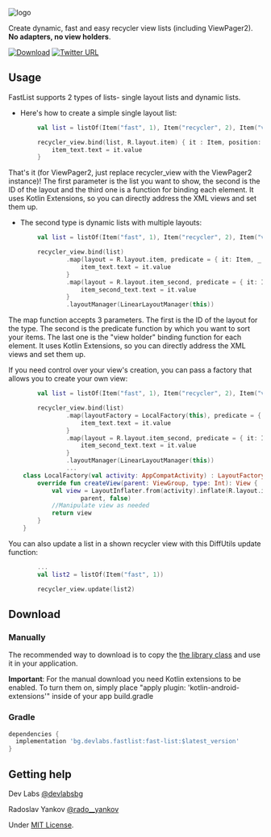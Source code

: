 ![logo](https://raw.githubusercontent.com/dev-labs-bg/fast-list/master/logo.png)


Create dynamic, fast and easy recycler view lists (including ViewPager2). **No adapters, no view holders**.

[![Download](https://img.shields.io/badge/download-1.4-6db33f.svg?style=flat-square&label=version)](https://jitpack.io/#dev-labs-bg/fast-list) [![Twitter URL](https://img.shields.io/badge/twitter-%40devlabsbg-1DA1F2.svg?style=flat-square&logo=twitter)](http://twitter.com/devlabsbg)


## Usage

FastList supports 2 types of lists- single layout lists and dynamic lists.

- Here's how to create a simple single layout list:

```kotlin
        val list = listOf(Item("fast", 1), Item("recycler", 2), Item("view", 1))

        recycler_view.bind(list, R.layout.item) { it : Item, position: Int ->
            item_text.text = it.value
        }
```
That's it (for ViewPager2, just replace recycler_view with the ViewPager2 instance)! The first parameter is the list you want to show, the second is the ID of the layout and the third one is a function for binding each element. It uses Kotlin Extensions, so you can directly address the XML views and set them up.


- The second type is dynamic lists with multiple layouts:

```kotlin
        val list = listOf(Item("fast", 1), Item("recycler", 2), Item("view", 1))

        recycler_view.bind(list)
                .map(layout = R.layout.item, predicate = { it: Item, _ -> it.type == 1}) { item: Item, p: Int ->
                    item_text.text = it.value
                }
                .map(layout = R.layout.item_second, predicate = { it: Item, _ -> it.type == 2}) { item: Item, p: Int ->
                    item_second_text.text = it.value
                }
                .layoutManager(LinearLayoutManager(this))
```
The map function accepts 3 parameters. The first is the ID of the layout for the type. The second is the predicate function by which you want to sort your items. The last one is the "view holder" binding function for each element. It uses Kotlin Extensions, so you can directly address the XML views and set them up.

If you need control over your view's creation, you can pass a factory that allows you to create your own view:
```kotlin
        val list = listOf(Item("fast", 1), Item("recycler", 2), Item("view", 1))

        recycler_view.bind(list)
                .map(layoutFactory = LocalFactory(this), predicate = { it: Item, _ -> it.type == 1}) { item: Item, p: Int ->
                    item_text.text = it.value
                }
                .map(layout = R.layout.item_second, predicate = { it: Item, _ -> it.type == 2}) { item: Item, p: Int ->
                    item_second_text.text = it.value
                }
                .layoutManager(LinearLayoutManager(this))
				...
	class LocalFactory(val activity: AppCompatActivity) : LayoutFactory {
		override fun createView(parent: ViewGroup, type: Int): View {
			val view = LayoutInflater.from(activity).inflate(R.layout.item,
					parent, false)
			//Manipulate view as needed 
			return view		
		}
	}				
```



You can also update a list in a shown recycler view with this DiffUtils update function:
```kotlin
        ...
        val list2 = listOf(Item("fast", 1))

        recycler_view.update(list2)
```

## Download

### Manually

The recommended way to download is to copy the [the library class](https://github.com/dev-labs-bg/fast-list/blob/master/fast-list/src/main/java/com/list/rados/fast_list/BaseList.kt) and use it in your application.

**Important**: For the manual download you need Kotlin extensions to be enabled. To turn them on, simply place "apply plugin: 'kotlin-android-extensions'" inside of your app build.gradle

### Gradle

```gradle
dependencies {
  implementation 'bg.devlabs.fastlist:fast-list:$latest_version'
}
 ```

## Getting help

Dev Labs [@devlabsbg](https://twitter.com/devlabsbg)

Radoslav Yankov [@rado__yankov](https://twitter.com/rado__yankov/)

Under [MIT License](https://github.com/dev-labs-bg/fast-list/blob/master/LICENSE).
